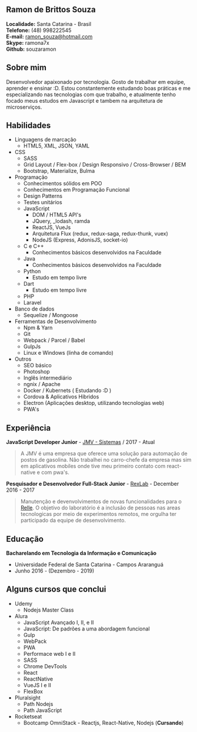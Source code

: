 
## Ramon de Brittos Souza
**Localidade:** Santa Catarina - Brasil<br>
**Telefone:** (48) 998222545<br>
**E-mail:** ramon_souza@hotmail.com<br>
**Skype:** ramona7x<br>
**Github:** souzaramon

## Sobre mim
Desenvolvedor apaixonado por tecnologia. Gosto de trabalhar em equipe, aprender e ensinar :D.
Estou constantemente estudando boas práticas e me especializando nas tecnologias com que trabalho, e atualmente tenho focado meus estudos em Javascript e tambem na arquitetura de microserviços.

## Habilidades

- Linguagens de marcação
    - HTML5, XML, JSON, YAML
- CSS
    - SASS
    - Grid Layout / Flex-box / Design Responsivo / Cross-Browser / BEM
    - Bootstrap, Materialize, Bulma
- Programação
    - Conhecimentos sólidos em POO
    - Conhecimentos em Programação Funcional
    - Design Patterns
    - Testes unitários
    - JavaScript
    	- DOM / HTML5 API's
    	- JQuery, _lodash, ramda
    	- ReactJS, VueJs
    	- Arquitetura Flux (redux, redux-saga, redux-thunk, vuex)
    	- NodeJS (Express, AdonisJS, socket-io)
    - C e C++
	    - Conhecimentos básicos desenvolvidos na Faculdade
    - Java
	    - Conhecimentos básicos desenvolvidos na Faculdade
    - Python
	    - Estudo em tempo livre
    - Dart
    	- Estudo em tempo livre
    - PHP
    - Laravel
- Banco de dados
    - Sequelize / Mongoose
- Ferramentas de Desenvolvimento
    - Npm & Yarn
    - Git
    - Webpack / Parcel / Babel
    - GulpJs
    - Linux e Windows (linha de comando)
- Outros
    - SEO básico
    - Photoshop
    - Inglês intermediário
    - ngnix / Apache
    - Docker / Kubernets ( Estudando :D )
    - Cordova & Aplicativos Hibridos
    - Electron (Aplicações desktop, utilizando tecnologias web)
    - PWA's


## Experiência

**JavaScript Developer Junior** - [JMV - Sistemas](sgap.com.br) / 2017 - Atual
> A JMV é uma empresa que oferece uma solução para automação de postos de gasolina. Não trabalhei no carro-chefe da empresa mas sim em aplicativos mobiles onde tive meu primeiro contato com react-native e com pwa's.

**Pesquisador e Desenvolvedor Full-Stack Junior** - [RexLab](rexlab.ufsc.br) - December 2016 - 2017
> Manutenção e devenvolvimentos de novas funcionalidades para o [Relle](http://relle.ufsc.br). O objetivo do laboratório é a inclusão de pessoas nas areas tecnologicas por meio de experimentos remotos,  me orgulha ter participado da equipe de desenvolvimento.

## Educação

**Bacharelando em Tecnologia da Informação e Comunicação** 
- Universidade Federal de Santa Catarina - Campos Araranguá
- Junho 2016 - (Dezembro - 2019)

## Alguns cursos que conclui

* Udemy
    - Nodejs Master Class
* Alura 
    - JavaScript Avançado I, II, e II
    - JavaScript: De padrões a uma abordagem funcional
    - Gulp
    - WebPack
    - PWA
    - Performace web I e II
    - SASS
    - Chrome DevTools
    - React
    - ReactNative
    - VueJS I e II
    - FlexBox
* Pluralsight
    - Path Nodejs
    - Path JavaScript
* Rocketseat
    - Bootcamp OmniStack - Reactjs, React-Native, Nodejs (**Cursando**)
